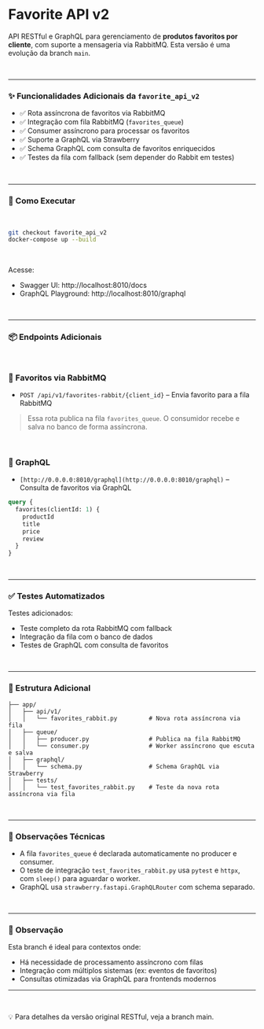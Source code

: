 # Favorite API v2

API RESTful e GraphQL para gerenciamento de **produtos favoritos por cliente**, com suporte a mensageria via RabbitMQ. Esta versão é uma evolução da branch `main`.

<br>

---



### ✨ Funcionalidades Adicionais da `favorite_api_v2`

- ✅ Rota assíncrona de favoritos via RabbitMQ
- ✅ Integração com fila RabbitMQ (`favorites_queue`)
- ✅ Consumer assíncrono para processar os favoritos
- ✅ Suporte a GraphQL via Strawberry
- ✅ Schema GraphQL com consulta de favoritos enriquecidos
- ✅ Testes da fila com fallback (sem depender do Rabbit em testes)

<br>

---



### 🚀 Como Executar

<br>

```bash
git checkout favorite_api_v2
docker-compose up --build
```

<br>


Acesse:

- Swagger UI: http://localhost:8010/docs
- GraphQL Playground: http://localhost:8010/graphql

<br>

---



### 📦 Endpoints Adicionais

<br>

### 📨 Favoritos via RabbitMQ

- `POST /api/v1/favorites-rabbit/{client_id}` – Envia favorito para a fila RabbitMQ

> Essa rota publica na fila `favorites_queue`. O consumidor recebe e salva no banco de forma assíncrona.

<br>

### 🔮 GraphQL

- `[http://0.0.0.0:8010/graphql](http://0.0.0.0:8010/graphql)` – Consulta de favoritos via GraphQL

```graphql
query {
  favorites(clientId: 1) {
    productId
    title
    price
    review
  }
}
```

<br>

---



### ✅ Testes Automatizados


Testes adicionados:

- Teste completo da rota RabbitMQ com fallback
- Integração da fila com o banco de dados
- Testes de GraphQL com consulta de favoritos

<br>

---



### 🧩 Estrutura Adicional

```
├── app/
│   ├── api/v1/
│   │   └── favorites_rabbit.py         # Nova rota assíncrona via fila
│   ├── queue/
│   │   ├── producer.py                 # Publica na fila RabbitMQ
│   │   └── consumer.py                 # Worker assíncrono que escuta e salva
│   ├── graphql/
│   │   └── schema.py                   # Schema GraphQL via Strawberry
│   ├── tests/
│   │   └── test_favorites_rabbit.py    # Teste da nova rota assíncrona via fila
```

<br>

---



### 🧠 Observações Técnicas

- A fila `favorites_queue` é declarada automaticamente no producer e consumer.
- O teste de integração `test_favorites_rabbit.py` usa `pytest` e `httpx`, com `sleep()` para aguardar o worker.
- GraphQL usa `strawberry.fastapi.GraphQLRouter` com schema separado.

<br>

---



### 📌 Observação

Esta branch é ideal para contextos onde:

- Há necessidade de processamento assíncrono com filas
- Integração com múltiplos sistemas (ex: eventos de favoritos)
- Consultas otimizadas via GraphQL para frontends modernos

---

<br>

💡 Para detalhes da versão original RESTful, veja a branch main.
